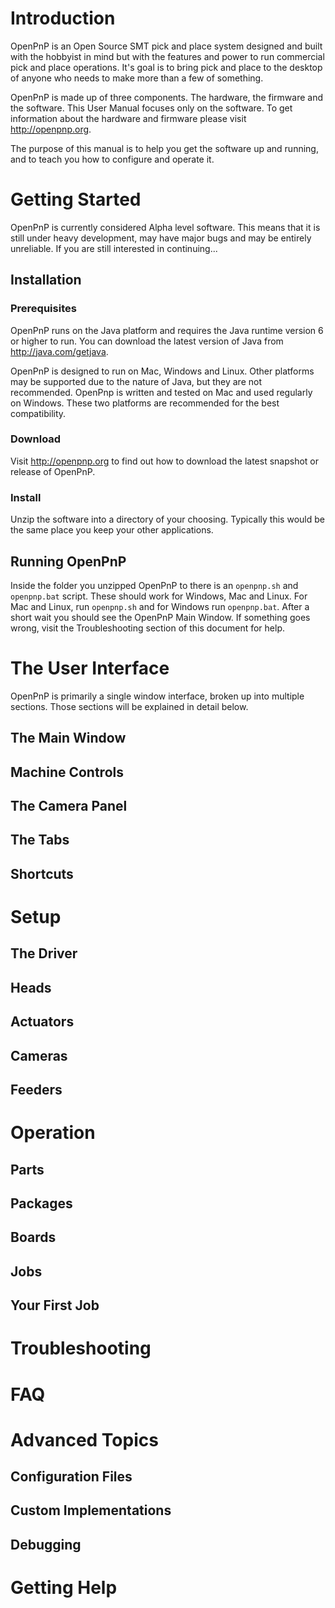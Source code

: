 # Introduction

OpenPnP is an Open Source SMT pick and place system designed and built with the hobbyist in mind but with the features and power to run commercial pick and place operations. It's goal is to bring pick and place to the desktop of anyone who needs to make more than a few of something.

OpenPnP is made up of three components. The hardware, the firmware and the software. This User Manual focuses only on the software. To get information about the hardware and firmware please visit http://openpnp.org.

The purpose of this manual is to help you get the software up and running, and to teach you how to configure and operate it.

# Getting Started

OpenPnP is currently considered Alpha level software. This means that it is still under heavy development, may have major bugs and may be entirely unreliable. If you are still interested in continuing...

## Installation

### Prerequisites

OpenPnP runs on the Java platform and requires the Java runtime version 6 or higher to run. You can download the latest version of Java from http://java.com/getjava.

OpenPnP is designed to run on Mac, Windows and Linux. Other platforms may be supported due to the nature of Java, but they are not recommended. OpenPnp is written and tested on Mac and used regularly on Windows. These two platforms are recommended for the best compatibility.

### Download

Visit http://openpnp.org to find out how to download the latest snapshot or release of OpenPnP.

### Install

Unzip the software into a directory of your choosing. Typically this would be the same place you keep your other applications.

## Running OpenPnP

Inside the folder you unzipped OpenPnP to there is an `openpnp.sh` and `openpnp.bat` script. These should work for Windows, Mac and Linux. For Mac and Linux, run `openpnp.sh` and for Windows run `openpnp.bat`. After a short wait you should see the OpenPnP Main Window. If something goes wrong, visit the Troubleshooting section of this document for help.

# The User Interface

OpenPnP is primarily a single window interface, broken up into multiple sections. Those sections will be explained in detail below.

## The Main Window
## Machine Controls
## The Camera Panel
## The Tabs
## Shortcuts

# Setup
## The Driver
## Heads
## Actuators
## Cameras
## Feeders

# Operation
## Parts
## Packages
## Boards
## Jobs
## Your First Job

# Troubleshooting

# FAQ

# Advanced Topics
## Configuration Files
## Custom Implementations
## Debugging

# Getting Help